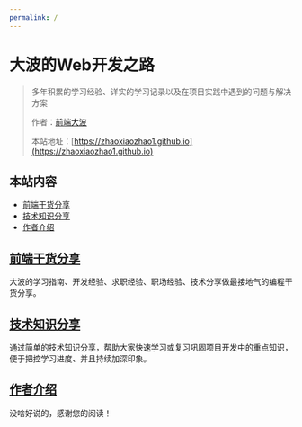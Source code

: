 ```yaml
---
permalink: /
---
```


# 大波的Web开发之路

> 多年积累的学习经验、详实的学习记录以及在项目实践中遇到的问题与解决方案
>
> 作者：[前端大波](https://zhaoxiaozhao1.github.io)
>
> 本站地址：[https://zhaoxiaozhao1.github.io](https://zhaoxiaozhao1.github.io)

## 本站内容

- [前端干货分享](/干货分享)
- [技术知识分享](/知识碎片)
- [作者介绍](/作者)


## [前端干货分享](/干货分享)

大波的学习指南、开发经验、求职经验、职场经验、技术分享做最接地气的编程干货分享。

## [技术知识分享](/知识碎片)

通过简单的技术知识分享，帮助大家快速学习或复习巩固项目开发中的重点知识，便于把控学习进度、并且持续加深印象。

## [作者介绍](/作者)

没啥好说的，感谢您的阅读！
